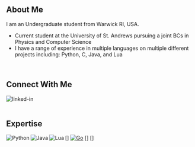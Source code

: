 ## About Me
I am an Undergraduate student from Warwick RI, USA.
- Current student at the University of St. Andrews pursuing a joint BCs in Physics and Computer Science
- I have a range of experience in multiple languages on multiple different projects including: Python, C, Java, and Lua
<br>

## Connect With Me

[<img align="left" alt="linked-in" src="https://img.shields.io/badge/linkedin-%230077B5.svg?&style=for-the-badge&logo=linkedin&logoColor=white" />](https://www.linkedin.com/in/eric-paliotta-7538821b3/) 
<br>
<br>

## Expertise

[<img align="left" alt="Python" src="https://img.shields.io/badge/-Python-blue?logo=Python&logoColor=white" />]
[![Go](https://img.shields.io/badge/--00ADD8?logo=go&logoColor=ffffff)](https://golang.org/)
[<img align="left" alt="Java" src="https://img.shields.io/badge/-Java-red?logo=Java&logoColor=white" />]
[<img align="left" alt="Lua" src="https://img.shields.io/badge/-Lua-blueviolet?logo=Lua&logoColor=white" />]
<br>
<br>


<!---
ericpaliotta/ericpaliotta is a ✨ special ✨ repository because its `README.md` (this file) appears on your GitHub profile.
You can click the Preview link to take a look at your changes.
--->
